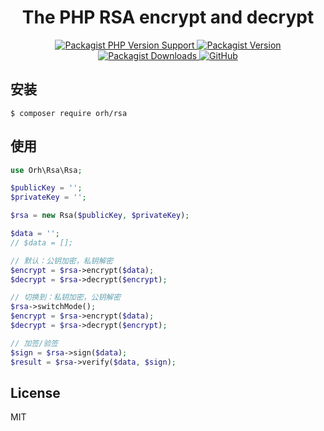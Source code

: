 <h1 align="center">
    The PHP RSA encrypt and decrypt
</h1>

<p align="center">
    <a href="https://packagist.org/packages/orh/rsa">
        <img alt="Packagist PHP Version Support" src="https://img.shields.io/packagist/php-v/orh/rsa">
    </a>
    <a href="https://packagist.org/packages/orh/rsa">
        <img alt="Packagist Version" src="https://img.shields.io/packagist/v/orh/rsa?color=df8057">
    </a>
    <a href="https://packagist.org/packages/orh/rsa">
        <img alt="Packagist Downloads" src="https://img.shields.io/packagist/dt/orh/rsa">
    </a>
    <a href="https://github.com/ouronghuang/rsa">
        <img alt="GitHub" src="https://img.shields.io/github/license/ouronghuang/rsa">
    </a>
</p>

## 安装

```
$ composer require orh/rsa
```

## 使用

```php
use Orh\Rsa\Rsa;

$publicKey = '';
$privateKey = '';

$rsa = new Rsa($publicKey, $privateKey);

$data = '';
// $data = [];

// 默认：公钥加密，私钥解密
$encrypt = $rsa->encrypt($data);
$decrypt = $rsa->decrypt($encrypt);

// 切换到：私钥加密，公钥解密
$rsa->switchMode();
$encrypt = $rsa->encrypt($data);
$decrypt = $rsa->decrypt($encrypt);

// 加签/验签
$sign = $rsa->sign($data);
$result = $rsa->verify($data, $sign);
```

## License

MIT
